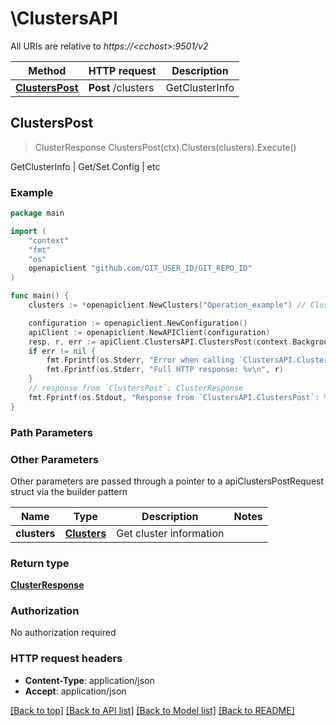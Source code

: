 # \ClustersAPI

All URIs are relative to *https://&lt;cchost&gt;:9501/v2*

Method | HTTP request | Description
------------- | ------------- | -------------
[**ClustersPost**](ClustersAPI.md#ClustersPost) | **Post** /clusters | GetClusterInfo | Get/Set Config | etc



## ClustersPost

> ClusterResponse ClustersPost(ctx).Clusters(clusters).Execute()

GetClusterInfo | Get/Set Config | etc

### Example

```go
package main

import (
	"context"
	"fmt"
	"os"
	openapiclient "github.com/GIT_USER_ID/GIT_REPO_ID"
)

func main() {
	clusters := *openapiclient.NewClusters("Operation_example") // Clusters | Get cluster information

	configuration := openapiclient.NewConfiguration()
	apiClient := openapiclient.NewAPIClient(configuration)
	resp, r, err := apiClient.ClustersAPI.ClustersPost(context.Background()).Clusters(clusters).Execute()
	if err != nil {
		fmt.Fprintf(os.Stderr, "Error when calling `ClustersAPI.ClustersPost``: %v\n", err)
		fmt.Fprintf(os.Stderr, "Full HTTP response: %v\n", r)
	}
	// response from `ClustersPost`: ClusterResponse
	fmt.Fprintf(os.Stdout, "Response from `ClustersAPI.ClustersPost`: %v\n", resp)
}
```

### Path Parameters



### Other Parameters

Other parameters are passed through a pointer to a apiClustersPostRequest struct via the builder pattern


Name | Type | Description  | Notes
------------- | ------------- | ------------- | -------------
 **clusters** | [**Clusters**](Clusters.md) | Get cluster information | 

### Return type

[**ClusterResponse**](ClusterResponse.md)

### Authorization

No authorization required

### HTTP request headers

- **Content-Type**: application/json
- **Accept**: application/json

[[Back to top]](#) [[Back to API list]](../README.md#documentation-for-api-endpoints)
[[Back to Model list]](../README.md#documentation-for-models)
[[Back to README]](../README.md)


